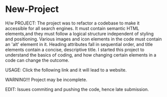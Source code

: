 # New-Project
H/w
PROJECT:
The project was to refactor a codebase to make it accessible for all search engines. It must contain semantic HTML elements,and they must follow a logical structure
independent of styling and positioning. Various images and icon elements in the code must contain an 'alt' elememt in it. Heading attributes fall in sequential order,
and title elements contain a concise, descriptive title. I started this project to understand the basics of coding, and how changing certain elements in a code can
change the outcome.

USAGE:
Click the following link and it will lead to a website. 

WARNING!!!
Project may be incomplete.

EDIT: Issues commiting and pushing the code, hence late submission.
